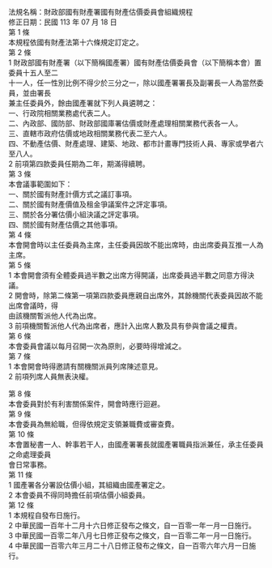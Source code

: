 法規名稱：財政部國有財產署國有財產估價委員會組織規程  
修正日期：民國 113 年 07 月 18 日  
第 1 條  
本規程依國有財產法第十六條規定訂定之。  
第 2 條  
1 財政部國有財產署（以下簡稱國產署）國有財產估價委員會（以下簡稱本會）置委員十五人至二  
十一人，任一性別比例不得少於三分之一，除以國產署署長及副署長一人為當然委員，並由署長  
兼主任委員外，餘由國產署就下列人員遴聘之：  
一、行政院相關業務處代表二人。  
二、內政部、國防部、財政部國庫署估價或財產處理相關業務代表各一人。  
三、直轄市政府估價或地政相關業務代表二至六人。  
四、不動產估價、財產處理、建築、地政、都市計畫專門技術人員、專家或學者六至八人。  
2 前項第四款委員任期為二年，期滿得續聘。  
第 3 條  
本會議事範圍如下：  
一、關於國有財產計價方式之議訂事項。  
二、關於國有財產價值及租金爭議案件之評定事項。  
三、關於各分署估價小組決議之評定事項。  
四、關於國有財產估價之其他事項。  
第 4 條  
本會開會時以主任委員為主席，主任委員因故不能出席時，由出席委員互推一人為主席。  
第 5 條  
1 本會開會須有全體委員過半數之出席方得開議，出席委員過半數之同意方得決議。  
2 開會時，除第二條第一項第四款委員應親自出席外，其餘機關代表委員因故不能出席會議時，得  
由該機關暫派他人代為出席。  
3 前項機關暫派他人代為出席者，應計入出席人數及具有參與會議之權責。  
第 6 條  
本會委員會議以每月召開一次為原則，必要時得增減之。  
第 7 條  
1 本會開會時得邀請有關機關派員列席陳述意見。  
2 前項列席人員無表決權。  


第 8 條  
本會委員對於有利害關係案件，開會時應行迴避。  
第 9 條  
本會委員為無給職，但得依規定支領兼職費或審查費。  
第 10 條  
本會置秘書一人、幹事若干人，由國產署署長就國產署職員指派兼任，承主任委員之命處理委員  
會日常事務。  
第 11 條  
1 國產署各分署設估價小組，其組織由國產署定之。  
2 本會委員不得同時擔任前項估價小組委員。  
第 12 條  
1 本規程自發布日施行。  
2 中華民國一百年十二月十六日修正發布之條文，自一百零一年一月一日施行。  
3 中華民國一百零二年八月七日修正發布之條文，自一百零二年一月一日施行。  
4 中華民國一百零六年三月二十八日修正發布之條文，自一百零六年六月一日施行。  


